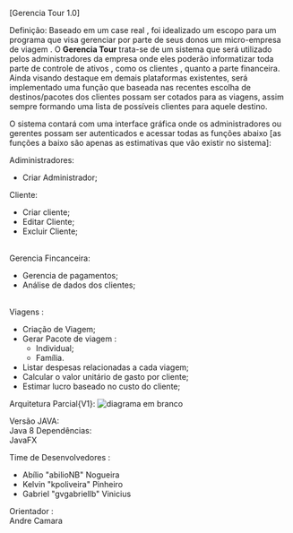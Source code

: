 
[Gerencia Tour 1.0]

Definição: Baseado em um case real , foi idealizado  um escopo para um programa que visa gerenciar por parte de seus donos um micro-empresa de viagem .
O <b>Gerencia Tour</b> trata-se de um sistema que será utilizado pelos administradores da empresa onde eles poderão informatizar toda parte de controle de ativos , como os clientes , quanto a parte financeira. Ainda visando destaque em demais plataformas existentes, será implementado uma função que baseada nas recentes escolha  de destinos/pacotes dos clientes possam ser cotados para as viagens, assim sempre formando uma lista de possíveis clientes para aquele destino.

O sistema contará com uma interface gráfica onde os administradores ou gerentes possam ser autenticados e acessar todas as funções abaixo [as funções a baixo são apenas as estimativas que vão existir no sistema]:

Adiministradores:
		<ul>
	<li>Criar Administrador;</li>
		</ul>
Cliente:
	<ul>
	<li>Criar cliente;</li>
	<li>Editar Cliente;</li>
	<li>Excluir Cliente;</li>
	</ul>

<br>Gerencia Fincanceira:
	<ul>
	<li>Gerencia de pagamentos;</li>
	<li>Análise de dados dos clientes;</li>
	</ul>
<br>Viagens : 
	<ul> 
	<li>Criação de Viagem;</li> 
	<li>Gerar Pacote de viagem : 
		<ul>
			<li>Individual;</li>
			<li>Família.</li>
		</ul>
	</li>
	<li>Listar despesas relacionadas a cada viagem;</li>
	<li>Calcular  o valor unitário de gasto por cliente;</li>
	<li>Estimar lucro baseado no custo do cliente;</li>

  </ul>
  
   Arquitetura Parcial{V1}:
  ![diagrama em branco](https://user-images.githubusercontent.com/21352623/42009151-6e94a73c-7a5f-11e8-9d5e-6d07409be0b0.png)
  
  
  
Versão JAVA: 
	<br> Java 8
Dependências: 
	<br>JavaFX

Time de Desenvolvedores : 
	<ul>
	<li>Abílio "abilioNB" Nogueira</li> 
	<li>Kelvin "kpoliveira" Pinheiro</li>
	<li>Gabriel "gvgabriellb" Vinicius</li> 
	</ul>
Orientador : 
<br>Andre Camara
